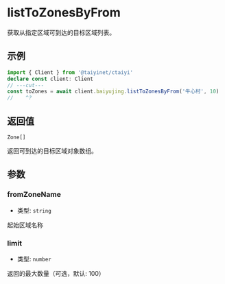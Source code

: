 # listToZonesByFrom

获取从指定区域可到达的目标区域列表。

## 示例

```ts twoslash
import { Client } from '@taiyinet/ctaiyi'
declare const client: Client
// ---cut---
const toZones = await client.baiyujing.listToZonesByFrom('牛心村', 10)
//    ^?
```

## 返回值

`Zone[]`

返回可到达的目标区域对象数组。

## 参数

### fromZoneName

- 类型: `string`

起始区域名称

### limit

- 类型: `number`

返回的最大数量（可选，默认: 100）
